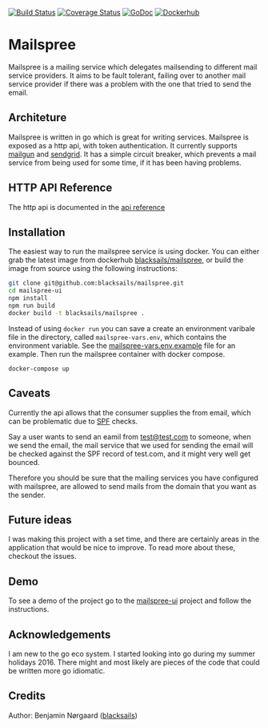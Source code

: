 [![Build Status](https://travis-ci.org/blacksails/mailspree.svg?branch=master)](https://travis-ci.org/blacksails/mailspree)
[![Coverage Status](https://coveralls.io/repos/github/blacksails/mailspree/badge.svg?branch=master)](https://coveralls.io/github/blacksails/mailspree?branch=master)
[![GoDoc](https://godoc.org/github.com/golang/gddo?status.svg)](http://godoc.org/github.com/blacksails/mailspree) 
[![Dockerhub](https://img.shields.io/badge/dockerhub-repo-blue.svg)](https://hub.docker.com/r/blacksails/mailspree)
# Mailspree

Mailspree is a mailing service which delegates mailsending to different mail
service providers. It aims to be fault tolerant, failing over to another mail
service provider if there was a problem with the one that tried to send the
email.

## Architeture

Mailspree is written in go which is great for writing services. Mailspree is
exposed as a http api, with token authentication. It currently supports
[mailgun](http://www.mailgun.com/) and [sendgrid](https://sendgrid.com/). It
has a simple circuit breaker, which prevents a mail service from being used for
some time, if it has been having problems.

## HTTP API Reference
The http api is documented in the [api reference](docs/api.md)

## Installation

The easiest way to run the mailspree service is using docker. You can either
grab the latest image from dockerhub
[blacksails/mailspree](https://hub.docker.com/r/blacksails/mailspree), or
build the image from source using the following instructions:

```bash
git clone git@github.com:blacksails/mailspree.git
cd mailspree-ui
npm install
npm run build
docker build -t blacksails/mailspree .
```

Instead of using `docker run` you can save a create an environment varibale
file in the directory, called `mailspree-vars.env`, which contains the
environment variable. See the
[mailspree-vars.env.example](mailspree-vars.env.example) file for an
example. Then run the mailspree container with docker compose.

```base
docker-compose up
```

## Caveats

Currently the api allows that the consumer supplies the from email, which can
be problematic due to
[SPF](https://en.wikipedia.org/wiki/Sender_Policy_Framework) checks.

Say a user wants to send an eamil from test@test.com to someone, when we send
the email, the mail service that we used for sending the email will be checked
against the SPF record of test.com, and it might very well get bounced.

Therefore you should be sure that the mailing services you have configured with
mailspree, are allowed to send mails from the domain that you want as the
sender.

## Future ideas

I was making this project with a set time, and there are certainly areas in the
application that would be nice to improve. To read more about these, checkout
the issues.

## Demo

To see a demo of the project go to the
[mailspree-ui](https://github.com/blacksails/mailspree-ui) project and follow
the instructions.

## Acknowledgements
I am new to the go eco system. I started looking into go during my summer
holidays 2016. There might and most likely are pieces of the code that could be
written more go idiomatic.

## Credits

Author: Benjamin Nørgaard ([blacksails](https://github.com/blacksails))
